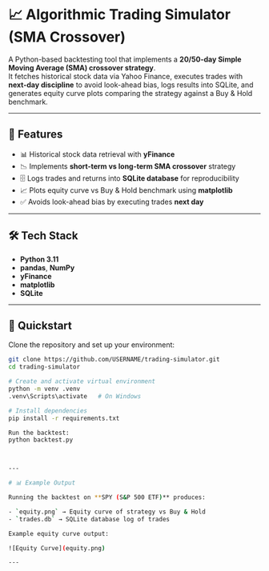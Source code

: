 # 📈 Algorithmic Trading Simulator (SMA Crossover)

A Python-based backtesting tool that implements a **20/50-day Simple Moving Average (SMA) crossover strategy**.  
It fetches historical stock data via Yahoo Finance, executes trades with **next-day discipline** to avoid look-ahead bias, logs results into SQLite, and generates equity curve plots comparing the strategy against a Buy & Hold benchmark.  

---

## 🔧 Features
- 📊 Historical stock data retrieval with **yFinance**
- 📉 Implements **short-term vs long-term SMA crossover** strategy
- 🗄️ Logs trades and returns into **SQLite database** for reproducibility
- 📈 Plots equity curve vs Buy & Hold benchmark using **matplotlib**
- ✅ Avoids look-ahead bias by executing trades **next day**

---

## 🛠️ Tech Stack
- **Python 3.11**
- **pandas**, **NumPy**
- **yFinance**
- **matplotlib**
- **SQLite**

---

## 🚀 Quickstart

Clone the repository and set up your environment:

```bash
git clone https://github.com/USERNAME/trading-simulator.git
cd trading-simulator

# Create and activate virtual environment
python -m venv .venv
.venv\Scripts\activate   # On Windows

# Install dependencies
pip install -r requirements.txt

Run the backtest:
python backtest.py



---

# 📊 Example Output

Running the backtest on **SPY (S&P 500 ETF)** produces:

- `equity.png` → Equity curve of strategy vs Buy & Hold  
- `trades.db` → SQLite database log of trades  

Example equity curve output:

![Equity Curve](equity.png)

---



